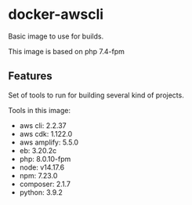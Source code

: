 # docker-awscli

Basic image to use for builds.

This image is based on php 7.4-fpm

## Features

Set of tools to run for building several kind of projects.

Tools in this image:
* aws cli: 2.2.37
* aws cdk: 1.122.0
* aws amplify: 5.5.0
* eb: 3.20.2c
* php: 8.0.10-fpm
* node: v14.17.6
* npm: 7.23.0
* composer: 2.1.7
* python: 3.9.2
